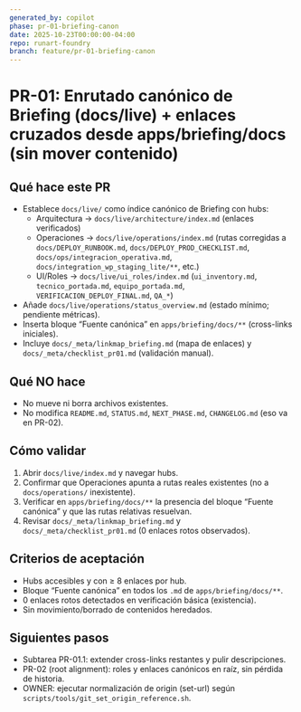 ```yaml
---
generated_by: copilot
phase: pr-01-briefing-canon
date: 2025-10-23T00:00:00-04:00
repo: runart-foundry
branch: feature/pr-01-briefing-canon
---
```


# PR-01: Enrutado canónico de Briefing (docs/live) + enlaces cruzados desde apps/briefing/docs (sin mover contenido)

## Qué hace este PR
- Establece `docs/live/` como índice canónico de Briefing con hubs:
  - Arquitectura → `docs/live/architecture/index.md` (enlaces verificados)
  - Operaciones → `docs/live/operations/index.md` (rutas corregidas a `docs/DEPLOY_RUNBOOK.md`, `docs/DEPLOY_PROD_CHECKLIST.md`, `docs/ops/integracion_operativa.md`, `docs/integration_wp_staging_lite/**`, etc.)
  - UI/Roles → `docs/live/ui_roles/index.md` (`ui_inventory.md`, `tecnico_portada.md`, `equipo_portada.md`, `VERIFICACION_DEPLOY_FINAL.md`, `QA_*`)
- Añade `docs/live/operations/status_overview.md` (estado mínimo; pendiente métricas).
- Inserta bloque “Fuente canónica” en `apps/briefing/docs/**` (cross-links iniciales).
- Incluye `docs/_meta/linkmap_briefing.md` (mapa de enlaces) y `docs/_meta/checklist_pr01.md` (validación manual).

## Qué NO hace
- No mueve ni borra archivos existentes.
- No modifica `README.md`, `STATUS.md`, `NEXT_PHASE.md`, `CHANGELOG.md` (eso va en PR-02).

## Cómo validar
1. Abrir `docs/live/index.md` y navegar hubs.
2. Confirmar que Operaciones apunta a rutas reales existentes (no a `docs/operations/` inexistente).
3. Verificar en `apps/briefing/docs/**` la presencia del bloque “Fuente canónica” y que las rutas relativas resuelvan.
4. Revisar `docs/_meta/linkmap_briefing.md` y `docs/_meta/checklist_pr01.md` (0 enlaces rotos observados).

## Criterios de aceptación
- Hubs accesibles y con ≥ 8 enlaces por hub.
- Bloque “Fuente canónica” en todos los `.md` de `apps/briefing/docs/**`.
- 0 enlaces rotos detectados en verificación básica (existencia).
- Sin movimiento/borrado de contenidos heredados.

## Siguientes pasos
- Subtarea PR-01.1: extender cross-links restantes y pulir descripciones.
- PR-02 (root alignment): roles y enlaces canónicos en raíz, sin pérdida de historia.
- OWNER: ejecutar normalización de origin (set-url) según `scripts/tools/git_set_origin_reference.sh`.
